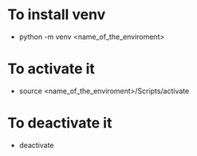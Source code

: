 # To install venv

- python -m venv <name_of_the_enviroment>

# To activate it

- source <name_of_the_enviroment>/Scripts/activate

# To deactivate it 

- deactivate


